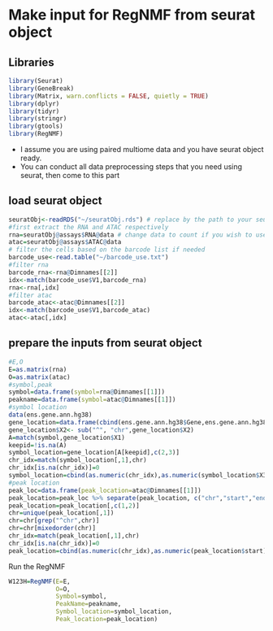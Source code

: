 
# Make input for RegNMF from seurat object
## Libraries
```r
library(Seurat)
library(GeneBreak)
library(Matrix, warn.conflicts = FALSE, quietly = TRUE)
library(dplyr)
library(tidyr)
library(stringr)
library(gtools)
library(RegNMF)
```
- I assume you are using paired multiome data and you have seurat object ready.
- You can conduct all data preprocessing steps that you need using seurat, then come to this part
## load seurat object
```r
seuratObj<-readRDS("~/seuratObj.rds") # replace by the path to your seurat object
#first extract the RNA and ATAC respectively
rna=seuratObj@assays$RNA@data # change data to count if you wish to use raw count
atac=seuratObj@assays$ATAC@data
# filter the cells based on the barcode list if needed
barcode_use<-read.table("~/barcode_use.txt")
#filter rna
barcode_rna<-rna@Dimnames[[2]]
idx<-match(barcode_use$V1,barcode_rna)
rna<-rna[,idx]
#filter atac
barcode_atac<-atac@Dimnames[[2]]
idx<-match(barcode_use$V1,barcode_atac)
atac<-atac[,idx]
```
## prepare the inputs from seurat object
```r
#E,O
E=as.matrix(rna)
O=as.matrix(atac)
#symbol,peak
symbol=data.frame(symbol=rna@Dimnames[[1]])
peakname=data.frame(symbol=atac@Dimnames[[1]])
#symbol location
data(ens.gene.ann.hg38)
gene_location=data.frame(cbind(ens.gene.ann.hg38$Gene,ens.gene.ann.hg38$Chromosome,ens.gene.ann.hg38$Start,ens.gene.ann.hg38$End))
gene_location$X2<- sub("^", "chr",gene_location$X2)
A=match(symbol,gene_location$X1)
keepid=!is.na(A)
symbol_location=gene_location[A[keepid],c(2,3)]
chr_idx=match(symbol_location[,1],chr)
chr_idx[is.na(chr_idx)]=0
symbol_location=cbind(as.numeric(chr_idx),as.numeric(symbol_location$X3))
#peak location
peak_loc=data.frame(peak_location=atac@Dimnames[[1]])
peak_location=peak_loc %>% separate(peak_location, c("chr","start","end"), sep ="-")
peak_location=peak_location[,c(1,2)]
chr=unique(peak_location[,1])
chr=chr[grep("^chr",chr)]
chr=chr[mixedorder(chr)]
chr_idx=match(peak_location[,1],chr)
chr_idx[is.na(chr_idx)]=0
peak_location=cbind(as.numeric(chr_idx),as.numeric(peak_location$start))
```
Run the RegNMF
```r
W123H=RegNMF(E=E, 
             O=O, 
             Symbol=symbol, 
             PeakName=peakname, 
             Symbol_location=symbol_location, 
             Peak_location=peak_location)
```
